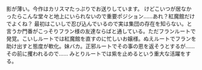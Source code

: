 影が薄い。今作はカリスマたっぷりでお送りしています。
けどこいつが居なかったらこんな堂々と地上にいられないので重要ポジション……あれ？紅魔館だけでよくね？
最初はこいしで忍び込んでいるので実は集団の存在を知らない。と言うか門番がこっそりフラン様の友達ならばと通している。ただフランルートで発覚。こいしルートでは紅魔館を直すのに忙しいお嬢様。ぬえルートでフランを助け出すと態度が軟化。妹バカ。正邪ルートでその事の恩を返そうとするが……その前に攫われるので……
みとりルートでは紫を止めるという重大な活躍をする。
